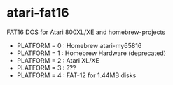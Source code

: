 # atari-fat16
FAT16 DOS for Atari 800XL/XE and homebrew-projects

- PLATFORM = 0 : Homebrew atari-my65816
- PLATFORM = 1 : Homebrew Hardware (deprecated)
- PLATFORM = 2 : Atari XL/XE
- PLATFORM = 3 : ???
- PLATFORM = 4 : FAT-12 for 1.44MB disks
